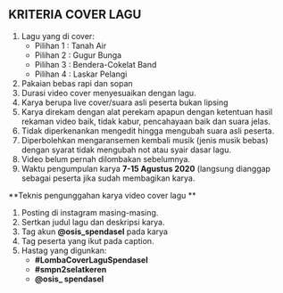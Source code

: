 ## KRITERIA COVER LAGU

1. Lagu yang di cover:
    - Pilihan 1 : Tanah Air 
    - Pilihan 2 : Gugur Bunga
    - Pilihan 3 : Bendera-Cokelat Band
    - Pilihan 4 : Laskar Pelangi 
2. Pakaian bebas rapi dan sopan 
3. Durasi video cover menyesuaikan dengan lagu.
4. Karya berupa live cover/suara asli peserta bukan lipsing
5. Karya direkam dengan alat  perekam apapun dengan ketentuan hasil rekaman video baik, tidak kabur, pencahayaan baik dan suara jelas.
6. Tidak diperkenankan mengedit hingga mengubah suara asli peserta.
7. Diperbolehkan mengaransemen kembali musik (jenis musik bebas) dengan syarat tidak mengubah not atau syair dasar lagu.
8. Video belum pernah dilombakan sebelumnya.
9. Waktu pengumpulan karya **7-15 Agustus 2020** (langsung dianggap sebagai peserta jika sudah membagikan karya.

 **Teknis pengunggahan karya video cover lagu **
 
1. Posting di instagram masing-masing.
1. Sertkan judul lagu dan deskripsi karya.
2. Tag akun **@osis_spendasel** pada karya
4. Tag peserta yang ikut pada caption.
5. Hastag yang digunkan:
    - **#LombaCoverLaguSpendasel**
    - **#smpn2selatkeren**
    - **@osis_ spendasel**
